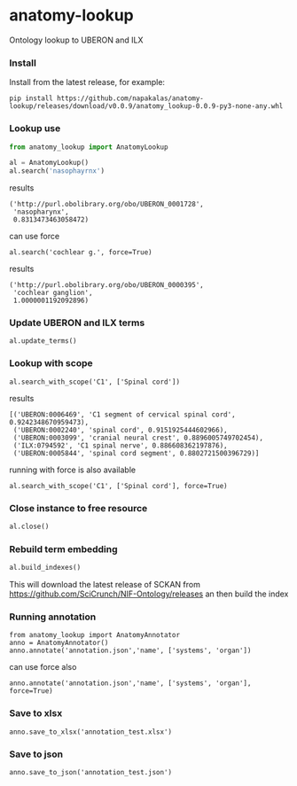 # anatomy-lookup

Ontology lookup to UBERON and ILX

### Install

Install from the latest release, for example:

```
pip install https://github.com/napakalas/anatomy-lookup/releases/download/v0.0.9/anatomy_lookup-0.0.9-py3-none-any.whl
```

### Lookup use

```python
from anatomy_lookup import AnatomyLookup

al = AnatomyLookup()
al.search('nasophayrnx')
```

results

```
('http://purl.obolibrary.org/obo/UBERON_0001728',
 'nasopharynx',
 0.8313473463058472)
```

can use force

```
al.search('cochlear g.', force=True)
```

results

```
('http://purl.obolibrary.org/obo/UBERON_0000395',
 'cochlear ganglion',
 1.0000001192092896)
```

### Update UBERON and ILX terms

```
al.update_terms()
```

### Lookup with scope

```
al.search_with_scope('C1', ['Spinal cord'])
```

results

```
[('UBERON:0006469', 'C1 segment of cervical spinal cord', 0.9242348670959473),
 ('UBERON:0002240', 'spinal cord', 0.9151925444602966),
 ('UBERON:0003099', 'cranial neural crest', 0.8896005749702454),
 ('ILX:0794592', 'C1 spinal nerve', 0.886608362197876),
 ('UBERON:0005844', 'spinal cord segment', 0.8802721500396729)]
```

running with force is also available

```
al.search_with_scope('C1', ['Spinal cord'], force=True)
```

### Close instance to free resource

```python
al.close()
```

### Rebuild term embedding

```python
al.build_indexes()
```

This will download the latest release of SCKAN from https://github.com/SciCrunch/NIF-Ontology/releases
an then build the index

### Running annotation

```
from anatomy_lookup import AnatomyAnnotator
anno = AnatomyAnnotator()
anno.annotate('annotation.json','name', ['systems', 'organ'])
```

can use force also

```
anno.annotate('annotation.json','name', ['systems', 'organ'], force=True)
```

### Save to xlsx

```
anno.save_to_xlsx('annotation_test.xlsx')
```

### Save to json

```
anno.save_to_json('annotation_test.json')
```
